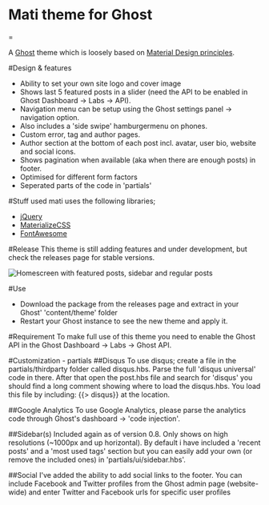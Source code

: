 # Mati theme for Ghost
=

A [Ghost](http://github.com/tryghost/ghost/) theme which is loosely based on [Material Design principles](http://www.google.com/design/spec/what-is-material/environment.html).

#Design & features
- Ability to set your own site logo and cover image
- Shows last 5 featured posts in a slider (need the API to be enabled in Ghost Dashboard -> Labs -> API).
- Navigation menu can be setup using the Ghost settings panel -> navigation option.
- Also includes a 'side swipe' hamburgermenu on phones.
- Custom error, tag and author pages.
- Author section at the bottom of each post incl. avatar, user bio, website and social icons.
- Shows pagination when available (aka when there are enough posts) in footer.
- Optimised for different form factors
- Seperated parts of the code in 'partials'

#Stuff used
mati uses the following libraries;
- [jQuery](https://github.com/jquery/jquery)
- [MaterializeCSS](https://materializecss.com)
- [FontAwesome](http://www.fontawesome.com/)

#Release
This theme is still adding features and under development, but check the releases page for stable versions.

![Homescreen with featured posts, sidebar and regular posts](https://u8zxna.dm2303.livefilestore.com/y3mX3WZWKlc5_H-_t8ExOYJ3upzB4wzlKPUE93RdXSNaoBYZUr4uH6Diu0L-Zeiz12u8uhtkOibdAUsvRW0quwRckEjZzN5CH_qESsByMK3LkndWuyC9uYgiBnSZi4ThdME3ATEArV-IC0JLKnLiC550w?width=1206&height=1147&cropmode=none)

#Use
- Download the package from the releases page and extract in your Ghost' 'content/theme' folder
- Restart your Ghost instance to see the new theme and apply it.

#Requirement
To make full use of this theme you need to enable the Ghost API in the Ghost Dashboard -> Labs -> Ghost API.

#Customization - partials
##Disqus
To use disqus; create a file in the partials/thirdparty folder called disqus.hbs. Parse the full 'disqus universal' code in there. After that open the post.hbs file and search for 'disqus' you should find a long comment showing where to load the disqus.hbs. You load this file by including: {{> disqus}} at the location. 

##Google Analytics
To use Google Analytics, please parse the analytics code through Ghost's dashboard -> 'code injection'.

##Sidebar(s)
Included again as of version 0.8. Only shows on high resolutions (~1000px and up horizontal). By default i have included a 'recent posts' and a 'most used tags' section but you can easily add your own (or remove the included ones) in 'partials/ui/sidebar.hbs'.

##Social
I've added the ability to add social links to the footer. You can include Facebook and Twitter profiles from the Ghost admin page (website-wide) and enter Twitter and Facebook urls for specific user profiles

